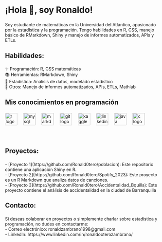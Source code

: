 <h1 align="left">¡Hola 👋, soy Ronaldo!</h1>

###

<p align="left">Soy estudiante de matemáticas en la Universidad del Atlántico, apasionado por la estadística y la programación. Tengo habilidades en R, CSS, manejo básico de RMarkdown, Shiny y manejo de informes automatizados, APIs y ETLs.</p>

###

<h2 align="left">Habilidades:</h2>

###

<p align="left">✨ Programación: R, CSS matemáticas<br>📚 Herramientas: RMarkdown, Shiny<br>🎯 Estadística: Análisis de datos, modelado estadístico<br>🎲 Otros: Manejo de informes automatizados, APIs, ETLs, Mathlab</p>

###

<h2 align="left">Mis conocimientos en programación</h2>

###

<div align="left">
  <img src="https://cdn.jsdelivr.net/gh/devicons/devicon/icons/r/r-original.svg" height="40" alt="r logo"  />
  <img width="12" />
  <img src="https://cdn.jsdelivr.net/gh/devicons/devicon/icons/mysql/mysql-original.svg" height="40" alt="mysql logo"  />
  <img width="12" />
  <img src="https://cdn.jsdelivr.net/gh/devicons/devicon/icons/markdown/markdown-original.svg" height="40" alt="markdown logo"  />
  <img width="12" />
  <img src="https://cdn.jsdelivr.net/gh/devicons/devicon/icons/git/git-original.svg" height="40" alt="git logo"  />
  <img width="12" />
  <img src="https://cdn.jsdelivr.net/gh/devicons/devicon/icons/kaggle/kaggle-original.svg" height="40" alt="kaggle logo"  />
  <img width="12" />
  <img src="https://cdn.jsdelivr.net/gh/devicons/devicon/icons/linkedin/linkedin-original.svg" height="40" alt="linkedin logo"  />
  <img width="12" />
  <img src="https://cdn.jsdelivr.net/gh/devicons/devicon/icons/java/java-original.svg" height="40" alt="java logo"  />
  <img width="12" />
  <img src="https://cdn.jsdelivr.net/gh/devicons/devicon/icons/c/c-original.svg" height="40" alt="c logo"  />
</div>

###

<br clear="both">

<h2 align="left">Proyectos:</h2>

###

<p align="left">- [Proyecto 1](https://github.com/Ronald0tero/poblacion): Este repositorio contiene una aplicación Shiny en R.<br>- [Proyecto 2](https://github.com/Ronald0tero/Spotify_2023):  Este proyecto es un R Markdown que analiza datos de canciones.<br>- [Proyecto 3](https://github.com/Ronald0tero/Accidentalidad_Bquilla): Este proyecto contiene el análisis de accidentalidad en la ciudad de Barranquilla</p>

###

<h2 align="left">Contacto:</h2>

###

<p align="left">Si deseas colaborar en proyectos o simplemente charlar sobre estadística y programación, no dudes en contactarme:<br>- Correo electrónico: ronaldzambrano1998@gmail.com<br>- LinkedIn: https://www.linkedin.com/in/ronaldooterozambrano/</p>

###
